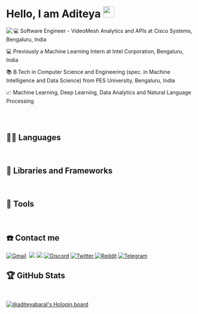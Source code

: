 # Hello, I am Aditeya <img src="https://raw.githubusercontent.com/iampavangandhi/iampavangandhi/master/gifs/Hi.gif" width=30>

<img align = "left" src="https://raw.githubusercontent.com/lhl/pusheen-stickers/master/gif/pusheen/144884865685780.gif">  

<p align="left">💻 Software Engineer - VideoMesh Analytics and APIs at Cisco Systems, Bengaluru, India </p>
<p align="left">💻 Previously a Machine Learning Intern at Intel Corporation, Bengaluru, India </p>
<p align="left">📚 B.Tech in Computer Science and Engineering (spec. in Machine Intelligence and Data Science) from PES University, Bengaluru, India </p>
<p align="left">📈 Machine Learning, Deep Learning, Data Analytics and Natural Language Processing</p>

<br><br>

## 👨‍💻 Languages
<a href=""><img alt="" src="https://img.shields.io/badge/Python-FFD43B?style=for-the-badge&logo=python&logoColor=blue" /></a>
<a href=""><img alt="" src="https://img.shields.io/badge/Java-ED8B00?style=for-the-badge&logo=java&logoColor=white" /></a>
<a href=""><img alt="" src="https://img.shields.io/badge/C-00599C?style=for-the-badge&logo=c&logoColor=white" /></a>
<a href=""><img alt="" src="https://img.shields.io/badge/R-276DC3?style=for-the-badge&logo=r&logoColor=white" /></a>
<a href=""><img alt="" src="https://img.shields.io/badge/HTML-239120?style=for-the-badge&logo=html5&logoColor=white" /></a>
<a href=""><img alt="" src="https://img.shields.io/badge/JavaScript-F7DF1E?style=for-the-badge&logo=javascript&logoColor=black" /></a>
<a href=""><img alt="" src="https://img.shields.io/badge/PHP-777BB4?style=for-the-badge&logo=php&logoColor=white" /></a>
<a href=""><img alt="" src="
https://img.shields.io/badge/Shell_Script-121011?style=for-the-badge&logo=gnu-bash&logoColor=white" /></a>
<a href=""><img alt="" src="https://img.shields.io/badge/Markdown-000000?style=for-the-badge&logo=markdown&logoColor=white" /></a>


## 🧰 Libraries and Frameworks
<a href=""><img alt="" src="https://img.shields.io/badge/PyTorch-EE4C2C?style=for-the-badge&logo=PyTorch&logoColor=white" /></a>
<a href=""><img alt="" src="https://img.shields.io/badge/TensorFlow-FF6F00?style=for-the-badge&logo=TensorFlow&logoColor=white" /></a>
<a href=""><img alt="" src="https://img.shields.io/badge/Keras-D00000?style=for-the-badge&logo=Keras&logoColor=white" /></a>
<a href=""><img alt="" src="https://img.shields.io/badge/Numpy-777BB4?style=for-the-badge&logo=numpy&logoColor=white" /></a>
<a href=""><img alt="" src="https://img.shields.io/badge/Pandas-2C2D72?style=for-the-badge&logo=pandas&logoColor=white" /></a>
<a href=""><img alt="" src="https://img.shields.io/badge/SciPy-654FF0?style=for-the-badge&logo=SciPy&logoColor=white" /></a>
<a href=""><img alt="" src="https://img.shields.io/badge/scikit_learn-F7931E?style=for-the-badge&logo=scikit-learn&logoColor=white" /></a>
<a href=""><img alt="" src="https://img.shields.io/badge/Flask-000000?style=for-the-badge&logo=flask&logoColor=white" /></a>
<a href=""><img alt="" src="https://img.shields.io/badge/Selenium-43B02A?style=for-the-badge&logo=Selenium&logoColor=white" /></a>

## 🔧 Tools
<a href=""><img alt="" src="https://img.shields.io/badge/Git-F05032?style=for-the-badge&logo=git&logoColor=white" /></a>
<a href=""><img alt="" src="https://img.shields.io/badge/GitHub-100000?style=for-the-badge&logo=github&logoColor=white" /></a>
<a href=""><img alt="" src="https://img.shields.io/badge/Apache_Kafka-231F20?style=for-the-badge&logo=apache-kafka&logoColor=white" /></a>
<a href=""><img alt="" src="
https://img.shields.io/badge/Apache_Spark-FFFFFF?style=for-the-badge&logo=apachespark&logoColor=#E35A16" /></a>
<a href=""><img alt="" src="https://img.shields.io/badge/Docker-2CA5E0?style=for-the-badge&logo=docker&logoColor=white" /></a>
<a href=""><img alt="" src="https://img.shields.io/badge/redis-%23DD0031.svg?&style=for-the-badge&logo=redis&logoColor=white" /></a>
<a href=""><img alt="" src="https://img.shields.io/badge/conda-342B029.svg?&style=for-the-badge&logo=anaconda&logoColor=white" /></a>
<a href=""><img alt="" src="https://img.shields.io/badge/Jupyter-F37626.svg?&style=for-the-badge&logo=Jupyter&logoColor=white" /></a>
<a href=""><img alt="" src="https://img.shields.io/badge/Postman-FF6C37?style=for-the-badge&logo=Postman&logoColor=white" /></a>
<a href=""><img alt="" src="https://img.shields.io/badge/Amazon_AWS-232F3E?style=for-the-badge&logo=amazon-aws&logoColor=white" /></a>
<a href=""><img alt="" src="https://img.shields.io/badge/microsoft%20azure-0089D6?style=for-the-badge&logo=microsoft-azure&logoColor=white" /></a>
<a href=""><img alt="" src="https://img.shields.io/badge/Google_Cloud-4285F4?style=for-the-badge&logo=google-cloud&logoColor=white" /></a>
<a href=""><img alt="" src="https://img.shields.io/badge/Heroku-430098?style=for-the-badge&logo=heroku&logoColor=white" /></a>
<a href=""><img alt="" src="https://img.shields.io/badge/Grafana-F2F4F9?style=for-the-badge&logo=grafana&logoColor=orange&labelColor=F2F4F9" /></a>
<a href=""><img alt="" src="https://img.shields.io/badge/Kibana-005571?style=for-the-badge&logo=Kibana&logoColor=white" /></a>
<a href=""><img alt="" src="https://img.shields.io/badge/MySQL-00000F?style=for-the-badge&logo=mysql&logoColor=white" /></a>
<a href=""><img alt="" src="https://img.shields.io/badge/PostgreSQL-316192?style=for-the-badge&logo=postgresql&logoColor=white" /></a>
<a href=""><img alt="" src="https://img.shields.io/badge/MongoDB-4EA94B?style=for-the-badge&logo=mongodb&logoColor=white" /></a>
<a href=""><img alt="" src="https://img.shields.io/badge/Visual_Studio_Code-0078D4?style=for-the-badge&logo=visual%20studio%20code&logoColor=white" /></a>
<a href=""><img alt="" src="https://img.shields.io/badge/Colab-F9AB00?style=for-the-badge&logo=googlecolab&color=525252" /></a>
<a href=""><img alt="" src="https://img.shields.io/badge/RStudio-75AADB?style=for-the-badge&logo=RStudio&logoColor=white" /></a> 
<a href=""><img alt="" src="https://img.shields.io/badge/Arduino_IDE-00979D?style=for-the-badge&logo=arduino&logoColor=white" /></a>
<a href=""><img alt="" src="https://img.shields.io/badge/Microsoft_Office-D83B01?style=for-the-badge&logo=microsoft-office&logoColor=white" /></a>
<a href=""><img alt="" src="https://img.shields.io/badge/gimp-5C5543?style=for-the-badge&logo=gimp&logoColor=white" /></a>
<a href=""><img alt="" src="https://img.shields.io/badge/Canva-%2300C4CC.svg?&style=for-the-badge&logo=Canva&logoColor=white" /></a>
<a href=""><img alt="" src="https://img.shields.io/badge/LaTeX-47A141?style=for-the-badge&logo=LaTeX&logoColor=white" /></a>
<a href=""><img alt="" src="https://img.shields.io/badge/Overleaf-47A141?style=for-the-badge&logo=Overleaf&logoColor=white" /></a>


## ☎️ Contact me 

<a href = "mailto:aditeya.baral@gmail.com?subject=From your Github Profile" ><img alt="Gmail" src="https://img.shields.io/badge/Gmail-D14836?style=for-the-badge&logo=gmail&logoColor=white" /></a>
<a href="mailto:adbaral@cisco.com"><img alt="" src="https://img.shields.io/badge/Microsoft_Outlook-0078D4?style=for-the-badge&logo=microsoft-outlook&logoColor=white" /></a>
<a href = "https://www.linkedin.com/in/aditeyabaral/" ><img src="https://img.shields.io/badge/linkedin%20-%230077B5.svg?&style=for-the-badge&logo=linkedin&logoColor=white"/></a>
<a href = "http://instagram.com/aditeyabaral" ><img src="https://img.shields.io/badge/instagram%20-%23E4405F.svg?&style=for-the-badge&logo=Instagram&logoColor=white"/></a>
<a href="https://discordapp.com/users/543143780925177857/"><img alt="Discord" src="https://img.shields.io/badge/Discord-5865F2?style=for-the-badge&logo=discord&logoColor=white" /></a>
<a href = "https://twitter.com/aditeyabaral01" ><img alt="Twitter" src="https://img.shields.io/badge/twitter-%231DA1F2.svg?&style=for-the-badge&logo=Twitter&logoColor=white"/> </a>
<a href="https://www.reddit.com/user/aditeyabaral"><img alt="Reddit" src="https://img.shields.io/badge/Reddit-FF4500?style=for-the-badge&logo=reddit&logoColor=white" /></a>
<a href="https://t.me/aditeyabaral"><img alt="Telegram" src="https://img.shields.io/badge/Telegram-2CA5E0?style=for-the-badge&logo=telegram&logoColor=white" /></a>
<a href=""><img alt="" src="https://img.shields.io/badge/Kaggle-20BEFF?style=for-the-badge&logo=Kaggle&logoColor=white" /></a>

## 🏆 GitHub Stats

<img alt="" src="https://github-profile-summary-cards.vercel.app/api/cards/profile-details?username=aditeyabaral&theme=github_dark" />

<img alt="" align="left" src="http://github-profile-summary-cards.vercel.app/api/cards/repos-per-language?username=aditeyabaral&theme=github_dark" />

<img alt="" align="left" src="http://github-profile-summary-cards.vercel.app/api/cards/most-commit-language?username=aditeyabaral&theme=github_dark" />

<img alt="" align="left" src="http://github-profile-summary-cards.vercel.app/api/cards/stats?username=aditeyabaral&theme=github_dark" />

<img alt="" src="http://github-profile-summary-cards.vercel.app/api/cards/productive-time?username=aditeyabaral&theme=github_dark&utcOffset=8" />

[![@aditeyabaral's Holopin board](https://holopin.me/aditeyabaral)](https://holopin.io/@aditeyabaral)
